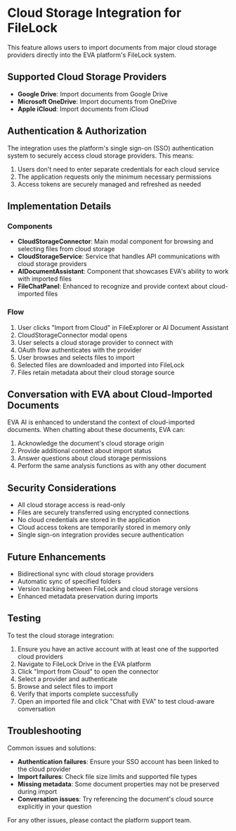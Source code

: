 # Cloud Storage Integration for FileLock

This feature allows users to import documents from major cloud storage providers directly into the EVA platform's FileLock system.

## Supported Cloud Storage Providers

- **Google Drive**: Import documents from Google Drive
- **Microsoft OneDrive**: Import documents from OneDrive
- **Apple iCloud**: Import documents from iCloud

## Authentication & Authorization

The integration uses the platform's single sign-on (SSO) authentication system to securely access cloud storage providers. This means:

1. Users don't need to enter separate credentials for each cloud service
2. The application requests only the minimum necessary permissions
3. Access tokens are securely managed and refreshed as needed

## Implementation Details

### Components

- **CloudStorageConnector**: Main modal component for browsing and selecting files from cloud storage
- **CloudStorageService**: Service that handles API communications with cloud storage providers
- **AIDocumentAssistant**: Component that showcases EVA's ability to work with imported files
- **FileChatPanel**: Enhanced to recognize and provide context about cloud-imported files

### Flow

1. User clicks "Import from Cloud" in FileExplorer or AI Document Assistant
2. CloudStorageConnector modal opens
3. User selects a cloud storage provider to connect with
4. OAuth flow authenticates with the provider
5. User browses and selects files to import
6. Selected files are downloaded and imported into FileLock
7. Files retain metadata about their cloud storage source

## Conversation with EVA about Cloud-Imported Documents

EVA AI is enhanced to understand the context of cloud-imported documents. When chatting about these documents, EVA can:

1. Acknowledge the document's cloud storage origin
2. Provide additional context about import status
3. Answer questions about cloud storage permissions
4. Perform the same analysis functions as with any other document

## Security Considerations

- All cloud storage access is read-only
- Files are securely transferred using encrypted connections
- No cloud credentials are stored in the application
- Cloud access tokens are temporarily stored in memory only
- Single sign-on integration provides secure authentication

## Future Enhancements

- Bidirectional sync with cloud storage providers
- Automatic sync of specified folders
- Version tracking between FileLock and cloud storage versions
- Enhanced metadata preservation during imports

## Testing

To test the cloud storage integration:

1. Ensure you have an active account with at least one of the supported cloud providers
2. Navigate to FileLock Drive in the EVA platform
3. Click "Import from Cloud" to open the connector
4. Select a provider and authenticate
5. Browse and select files to import
6. Verify that imports complete successfully
7. Open an imported file and click "Chat with EVA" to test cloud-aware conversation

## Troubleshooting

Common issues and solutions:

- **Authentication failures**: Ensure your SSO account has been linked to the cloud provider
- **Import failures**: Check file size limits and supported file types
- **Missing metadata**: Some document properties may not be preserved during import
- **Conversation issues**: Try referencing the document's cloud source explicitly in your question

For any other issues, please contact the platform support team. 